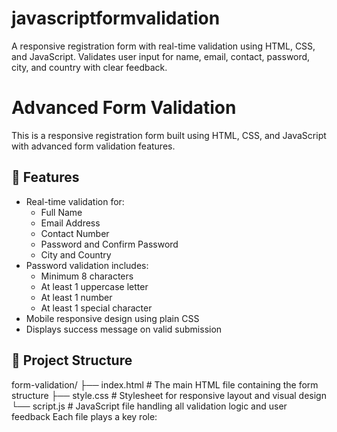 # javascriptformvalidation
A responsive registration form with real-time validation using HTML, CSS, and JavaScript. Validates user input for name, email, contact, password, city, and country with clear feedback.

# Advanced Form Validation

This is a responsive registration form built using HTML, CSS, and JavaScript with advanced form validation features.

## 🚀 Features

- Real-time validation for:
  - Full Name
  - Email Address
  - Contact Number
  - Password and Confirm Password
  - City and Country
- Password validation includes:
  - Minimum 8 characters
  - At least 1 uppercase letter
  - At least 1 number
  - At least 1 special character
- Mobile responsive design using plain CSS
- Displays success message on valid submission

## 📂 Project Structure

form-validation/
├── index.html       # The main HTML file containing the form structure
├── style.css        # Stylesheet for responsive layout and visual design
└── script.js        # JavaScript file handling all validation logic and user feedback Each file plays a key role:
